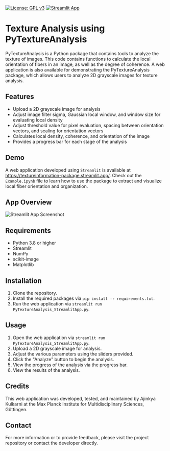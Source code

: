 [![License: GPL v3](https://img.shields.io/badge/License-GPLv3-blue.svg)](https://www.gnu.org/licenses/gpl-3.0)
[![Streamlit App](https://static.streamlit.io/badges/streamlit_badge_black_white.svg)](https://textureinformation-package.streamlit.app/)

# Texture Analysis using PyTextureAnalysis

PyTextureAnalysis is a Python package that contains tools to analyze the texture of images. This code contains functions to calculate the local orientation of fibers in an image, as well as the degree of coherence. A web application is also available for demonstrating the PyTextureAnalysis package, which allows users to analyze 2D grayscale images for texture analysis.

## Features
- Upload a 2D grayscale image for analysis
- Adjust image filter sigma, Gaussian local window, and window size for evaluating local density
- Adjust threshold value for pixel evaluation, spacing between orientation vectors, and scaling for orientation vectors
- Calculates local density, coherence, and orientation of the image
- Provides a progress bar for each stage of the analysis

## Demo

A web application developed using `Streamlit` is available at https://textureinformation-package.streamlit.app/. Check out the `Example.ipynb` file to learn how to use the package to extract and visualize local fiber orientation and organization.

## App Overview

![Streamlit App Screenshot](https://github.com/ajinkya-kulkarni/PyTextureAnalysis/blob/main/StreamlitApp.jpg)

## Requirements
- Python 3.8 or higher
- Streamlit
- NumPy
- scikit-image
- Matplotlib

## Installation
1. Clone the repository.
2. Install the required packages via `pip install -r requirements.txt`.
3. Run the web application via `streamlit run PyTextureAnalysis_StreamlitApp.py`.

## Usage
1. Open the web application via `streamlit run PyTextureAnalysis_StreamlitApp.py`.
2. Upload a 2D grayscale image for analysis.
3. Adjust the various parameters using the sliders provided.
4. Click the "Analyze" button to begin the analysis.
5. View the progress of the analysis via the progress bar.
6. View the results of the analysis.

## Credits
This web application was developed, tested, and maintained by Ajinkya Kulkarni at the Max Planck Institute for Multidisciplinary Sciences, Göttingen.

## Contact
For more information or to provide feedback, please visit the project repository or contact the developer directly.
